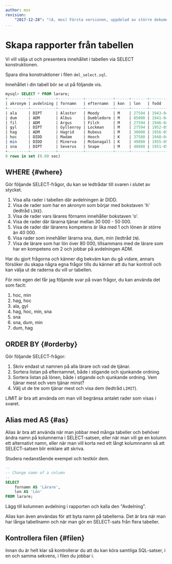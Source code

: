 ```yaml
---
author: mos
revision:
    "2017-12-28": "(A, mos) Första versionen, uppdelad av större dokument."
...
```

Skapa rapporter från tabellen
==================================

Vi vill välja ut och presentera innehållet i tabellen via SELECT konstruktionen.

Spara dina konstruktioner i filen `dml_select.sql`.

Innehållet i din tabell bör se ut på följande vis.

```sql
mysql> SELECT * FROM larare;
+---------+-----------+-----------+------------+------+-------+------------+-----------+
| akronym | avdelning | fornamn   | efternamn  | kon  | lon   | fodd       | kompetens |
+---------+-----------+-----------+------------+------+-------+------------+-----------+
| ala     | DIPT      | Alastor   | Moody      | M    | 27594 | 1943-04-03 |         1 |
| dum     | ADM       | Albus     | Dumbledore | M    | 85000 | 1941-04-01 |         7 |
| fil     | ADM       | Argus     | Filch      | M    | 27594 | 1946-04-06 |         3 |
| gyl     | DIPT      | Gyllenroy | Lockman    | M    | 27594 | 1952-05-02 |         1 |
| hag     | ADM       | Hagrid    | Rubeus     | M    | 30000 | 1956-05-06 |         2 |
| hoc     | DIDD      | Madam     | Hooch      | K    | 37580 | 1948-04-08 |         1 |
| min     | DIDD      | Minerva   | McGonagall | K    | 49880 | 1955-05-05 |         2 |
| sna     | DIPT      | Severus   | Snape      | M    | 40880 | 1951-05-01 |         1 |
+---------+-----------+-----------+------------+------+-------+------------+-----------+
8 rows in set (0.00 sec)
```



WHERE {#where}
----------------------------------

Gör följande SELECT-frågor, du kan se ledtrådar till svaren i slutet av stycket.

1. Visa alla rader i tabellen där avdelningen är DIDD.
2. Visa de rader som har en akronym som börjar med bokstaven 'h' (ledtråd `LIKE`).
3. Visa de rader vars lärares förnamn innehåller bokstaven 'o'.
4. Visa de rader där lärarna tjänar mellan 30 000 - 50 000.
5. Visa de rader där lärarens kompetens är lika med 1 och lönen är större än 40 000.
6. Visa rader som innehåller lärarna sna, dum, min (ledtråd `IN`).
7. Visa de lärare som har lön över 80 000, tillsammans med de lärare som har en kompetens om 2 och jobbar på avdelningen ADM.

Har du gjort frågorna *och* känner dig bekväm kan du gå vidare, annars försöker du skapa några egna frågor tills du känner att du har kontroll och kan välja ut de raderna du vill ur tabellen.

För min egen del får jag följande svar på ovan frågor, du kan använda det som facit:

1. hoc, min
2. hag, hoc
3. ala, gyl
4. hag, hoc, min, sna
5. sna
6. sna, dum, min
7. dum, hag



ORDER BY {#orderby}
----------------------------------

Gör följande SELECT-frågor:

1. Skriv endast ut namnen på alla lärare och vad de tjänar.
2. Sortera listan på efternamnet, både i stigande och sjunkande ordning.
3. Sortera listan på lönen, både i stigande och sjunkande ordning. Vem tjänar mest och vem tjänar minst?
4. Välj ut de tre som tjänar mest och visa dem (ledtråd `LIMIT`).

LIMIT är bra att använda om man vill begränsa antalet rader som visas i svaret.



Alias med AS {#as}
----------------------------------

Alias är bra att använda när man jobbar med många tabeller och behöver ändra namn på kolumnerna i SELECT-satsen, eller när man vill ge en kolumn ett alternativt namn, eller när man vill korta ned ett långt kolumnnamn så att SELECT-satsen blir enklare att skriva. 

Studera nedanstående exempel och testkör dem.

```sql
--
-- Change namn of a column
--
SELECT
    fornamn AS 'Lärare',
    lon AS 'Lön'
FROM larare;
```

Lägg till kolumnen avdelning i rapporten och kalla den "Avdelning".

Alias kan även användas för att byta namn på tabellerna. Det är bra när man har långa tabellnamn och när man gör en SELECT-sats från flera tabeller.



Kontrollera filen {#filen}
----------------------------------

Innan du är helt klar så kontrollerar du att du kan köra samtliga SQL-satser, i en och samma sekvens, i filen du jobbar i.

